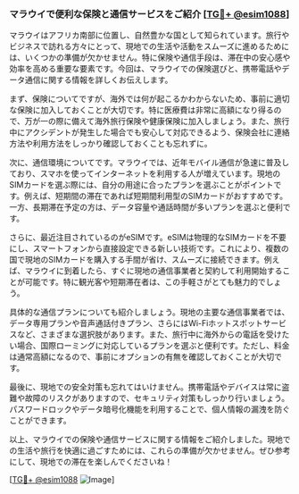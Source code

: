 ### マラウイで便利な保険と通信サービスをご紹介 [[TG💪+ @esim1088](https://t.me/s/esim1088)]

マラウイはアフリカ南部に位置し、自然豊かな国として知られています。旅行やビジネスで訪れる方々にとって、現地での生活や活動をスムーズに進めるためには、いくつかの準備が欠かせません。特に保険や通信手段は、滞在中の安心感や効率を高める重要な要素です。今回は、マラウイでの保険選びと、携帯電話やデータ通信に関する情報を詳しくお伝えします。

まず、保険についてですが、海外では何が起こるかわからないため、事前に適切な保険に加入しておくことが大切です。特に医療費は非常に高額になり得るので、万が一の際に備えて海外旅行保険や健康保険に加入しましょう。また、旅行中にアクシデントが発生した場合でも安心して対応できるよう、保険会社に連絡方法や利用方法をしっかり確認しておくことも忘れずに。

次に、通信環境についてです。マラウイでは、近年モバイル通信が急速に普及しており、スマホを使ってインターネットを利用する人が増えています。現地のSIMカードを選ぶ際には、自分の用途に合ったプランを選ぶことがポイントです。例えば、短期間の滞在であれば短期間利用型のSIMカードがおすすめです。一方、長期滞在予定の方は、データ容量や通話時間が多いプランを選ぶと便利です。

さらに、最近注目されているのがeSIMです。eSIMは物理的なSIMカードを不要にし、スマートフォンから直接設定できる新しい技術です。これにより、複数の国で現地のSIMカードを購入する手間が省け、スムーズに接続できます。例えば、マラウイに到着したら、すぐに現地の通信事業者と契約して利用開始することが可能です。特に観光客や短期滞在者は、この手軽さがとても魅力的でしょう。

具体的な通信プランについても紹介しましょう。現地の主要な通信事業者では、データ専用プランや音声通話付きプラン、さらにはWi-Fiホットスポットサービスなど、さまざまな選択肢があります。また、旅行中に海外からの電話を受けたい場合、国際ローミングに対応しているプランを選ぶと便利です。ただし、料金は通常高額になるので、事前にオプションの有無を確認しておくことが大切です。

最後に、現地での安全対策も忘れてはいけません。携帯電話やデバイスは常に盗難や故障のリスクがありますので、セキュリティ対策もしっかり行いましょう。パスワードロックやデータ暗号化機能を利用することで、個人情報の漏洩を防ぐことができます。

以上、マラウイでの保険や通信サービスに関する情報をご紹介しました。現地での生活や旅行を快適に過ごすためには、これらの準備が欠かせません。ぜひ参考にして、現地での滞在を楽しんでくださいね！

[[TG💪+ @esim1088](https://t.me/s/esim1088) ![Image](https://i.postimg.cc/Y0z9fWf4/image.png)]